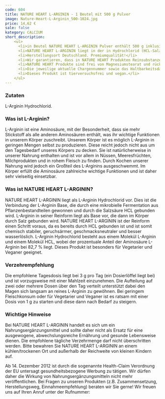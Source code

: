 ```yaml
---
code: 604
title: NATURE HEART L-ARGININ - 1 Beutel mit 500 g Pulver
image: Nature-Heart-L-Arginin_500-1024.jpg
price: 14,62 €
sale: false
kategory: CALCIUM
short_description: 
    <ul>
      <li>in Beutel NATURE HEART L-ARGININ Pulver enthält 500 g inklusive ein gratis Dosierlöffel.</li>
      <li>NATURE HEART L-ARGININ liegt in der in Hydrochlorid (HCL-Salzsäure) gebundenen Form vor, die einen hohen L-Arginin Anteil von 82,7 % aufweist.</li>
      <li>Herstellungsort Deutschland. Premiumqualität!</li>
      <li>Wir garantieren, dass in NATURE HEART Produkten Reinsubstanzen enthalten sind ohne künstliche Zusatzstoffe.</li>
      <li>NATURE HEART Produkte sind frei von Magnesiumstearat und rückstandskontrolliert.</li>
      <li>Die jeweilige aktuelle Chargennummer sowie das Haltbarkeitsdatum finden Sie auf dem NATURE HEART Produktetikett.</li>
      <li>Dieses Produkt ist tierversuchsfrei und vegan.</li>
    </ul>
---
```

<h3>Zutaten</h3>
<p>
  L-Arginin Hydrochlorid.
</p>

<h3>Was ist L-Arginin?</h3>
<p>
  L-Arginin ist eine Aminosäure, mit der Besonderheit, dass sie mehr Stickstoff als alle anderen Aminosäuren enthält, was ihr wichtige Funktionen in unserem Körper zuschreibt. Unserem Körper ist es möglich L-Arginin in geringen Mengen selbst zu produzieren. Diese reicht jedoch nicht aus um den Tagesbedarf unseres Körpers zu decken.
  Sie ist natürlicherweise in unserer Nahrung enthalten und ist vor allem in Nüssen, Meeresfrüchten, Milchprodukten und in rohem Fleisch zu finden. Durch Kochen unserer Nahrung wird jedoch ein Großteil des L-Arginins ausgeschwemmt.
  Im Körper erfüllt die Aminosäure zahlreiche wichtige Funktionen und ist daher sehr vielseitig einsetzbar.
</p>

<h3>Was ist NATURE HEART L-ARGININ?</h3>
<p>
  NATURE HEART L-ARGININ liegt als L-Arginin Hydrochlorid vor. Dies ist die Verbindung der L-Arginin Base, die durch eine mikrobielle Fermentation aus Pflanzenbestandteilen gewonnen und durch die Salzsäure HCL gebunden wird. L-Arginin in seiner Reinform liegt als Base vor, die dann im Körper durch Salz gebunden wird. NATURE HEART L-ARGININ ist der Reinform einen Schritt voraus, da es bereits durch HCL gebunden ist und ist somit chemisch stabiler, geruchsärmer, geschmacksneutraler und besser wasserlöslich.
  L-Arginin Hydrochlorid besteht aus einem Molekül L-Arginin und einem Molekül HCL, wobei der prozentuale Anteil der Aminosäure L-Arginin bei 82,7 % liegt. Dieses Produkt ist besonders für Vegetarier und Veganer geeignet.
</p>

<h3>Verzehrempfehlung</h3>
<p>
  Die empfohlene Tagesdosis liegt bei 3 g pro Tag (ein Dosierlöffel liegt bei) und ist vorzugsweise mit einer Mahlzeit einzunehmen.
  Die Aufteilung auf zwei oder mehrere Dosen über den Tag verteilt unterstützt dabei den Magen sich langsam an reines L-Arginin zu gewöhnen. Bei geringem Fleischkonsum oder für Vegetarier und Veganer ist es ratsam mit einer Dosis von 1 g zu starten und diese dann nach Bedarf zu steigern.
</p>

<h3>Wichtige Hinweise</h3>
<p>
  Bei NATURE HEART L-ARGININ  handelt es sich um ein Nahrungsergänzungsmittel und sollte daher nicht als Ersatz für eine ausgewogene, abwechslungsreiche Ernährung und gesunde Lebensweise dienen. Die empfohlene tägliche Verzehrmenge darf nicht überschritten werden. Bitte bewahren Sie NATURE HEART L-ARGININ an einem kühlen/trockenen Ort und außerhalb der Reichweite von kleinen Kindern auf.
</p>
<p>
  Ab 14. Dezember 2012 ist durch die sogenannte Health-Claim Verordnung der EU untersagt gesundheitsbezogene Werbung zu tätigen. Wir dürfen daher die Wirkung von Nahrungsergänzungsmitteln nicht mehr veröffentlichen. Bei Fragen zu unseren Produkten (z.B. Zusammensetzung, Herstellungsweg, Einnahmeempfehlung) beraten wir Sie gerne! Wir freuen uns auf Ihren Anruf unter der Rufnummer:
</p>
